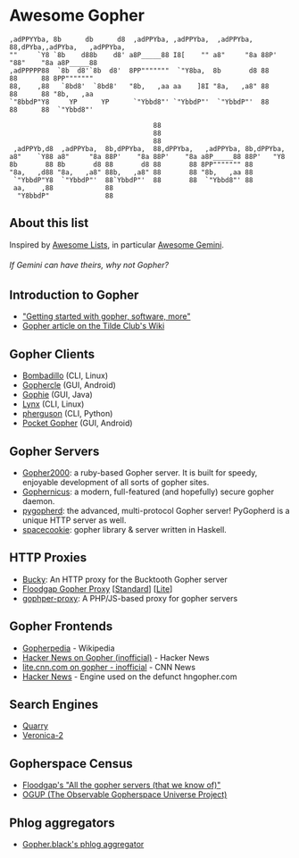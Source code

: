 # Awesome Gopher
```
,adPPYYba, 8b      db      d8  ,adPPYba, ,adPPYba,  ,adPPYba,  88,dPYba,,adPYba,   ,adPPYba,
""     `Y8 `8b    d88b    d8' a8P_____88 I8[    "" a8"     "8a 88P'   "88"    "8a a8P_____88
,adPPPPP88  `8b  d8'`8b  d8'  8PP"""""""  `"Y8ba,  8b       d8 88      88      88 8PP""""""" 
88,    ,88   `8bd8'  `8bd8'   "8b,   ,aa aa    ]8I "8a,   ,a8" 88      88      88 "8b,   ,aa
`"8bbdP"Y8     YP      YP      `"Ybbd8"' `"YbbdP"'  `"YbbdP"'  88      88      88  `"Ybbd8"'

                                    88                                 
                                    88                                 
                                    88                                 
 ,adPPYb,d8  ,adPPYba,  8b,dPPYba,  88,dPPYba,   ,adPPYba, 8b,dPPYba,  
a8"    `Y88 a8"     "8a 88P'    "8a 88P'    "8a a8P_____88 88P'   "Y8  
8b       88 8b       d8 88       d8 88       88 8PP""""""" 88          
"8a,   ,d88 "8a,   ,a8" 88b,   ,a8" 88       88 "8b,   ,aa 88          
 `"YbbdP"Y8  `"YbbdP"'  88`YbbdP"'  88       88  `"Ybbd8"' 88          
 aa,    ,88             88                                             
  "Y8bbdP"              88                                             
```

## About this list

Inspired by [Awesome Lists](https://github.com/sindresorhus/awesome#readme), in particular [Awesome Gemini](https://github.com/kr1sp1n/awesome-gemini).
###### If Gemini can have theirs, why not Gopher?

## Introduction to Gopher
- ["Getting started with gopher, software, more"](gopher://gopher.floodgap.com/1/gopher)
- [Gopher article on the Tilde Club's Wiki](https://tilde.club/wiki/gopher.html)

## Gopher Clients
- [Bombadillo](https://bombadillo.colorfield.space/) (CLI, Linux)
- [Gophercle](https://github.com/k1gen/gophercle) (GUI, Android)
- [Gophie](https://gophie.org/) (GUI, Java)
- [Lynx](https://lynx.invisible-island.net/) (CLI, Linux)
- [pherguson](https://github.com/olivierpilotte/pherguson) (CLI, Python)
- [Pocket Gopher](https://github.com/afonsotrepa/PocketGopher) (GUI, Android)

## Gopher Servers
- [Gopher2000](https://github.com/muffinista/gopher2000): a ruby-based Gopher server. It is built for speedy, enjoyable development of all sorts of gopher sites.
- [Gophernicus](https://github.com/gophernicus/gophernicus): a modern, full-featured (and hopefully) secure gopher daemon.
- [pygopherd](gopher://gopher.quux.org/1/devel/gopher/pygopherd): the advanced, multi-protocol Gopher server! PyGopherd is a unique HTTP server as well.
- [spacecookie](https://github.com/sternenseemann/spacecookie): gopher library & server written in Haskell.

## HTTP Proxies
- [Bucky](gopher://khzae.net/1/bucky):  An HTTP proxy for the Bucktooth Gopher server
- [Floodgap Gopher Proxy](https://gopher.floodgap.com/gopher) [[Standard](https://gopher.floodgap.com/gopher/gw)] [[Lite](https://gopher.floodgap.com/gopher/gw.lite)]
- [gophper-proxy](https://github.com/muffinista/gophper-proxy): A PHP/JS-based proxy for gopher servers

## Gopher Frontends
- [Gopherpedia](gopher://gopherpedia.com) - Wikipedia 
- [Hacker News on Gopher (inofficial)](gopher://codevoid.de/1/hn) - Hacker News
- [lite.cnn.com on gopher - inofficial](gopher://codevoid.de/1/cnn) - CNN News
- [Hacker News](https://github.com/michael-lazar/hn-gopher) - Engine used on the defunct hngopher.com

## Search Engines
- [Quarry](gopher://gopher.icu/1/quarry)
- [Veronica-2](gopher://gopher.floodgap.com/1/v2) 

## Gopherspace Census
- [Floodgap's "All the gopher servers (that we know of)"](gopher://gopher.floodgap.com/1/world)
- [OGUP (The Observable Gopherspace Universe Project)](gopher://gopher.viste.fr/ogup)

## Phlog aggregators
- [Gopher.black's phlog aggregator](gopher://gopher.black:70/1/moku-pona)
